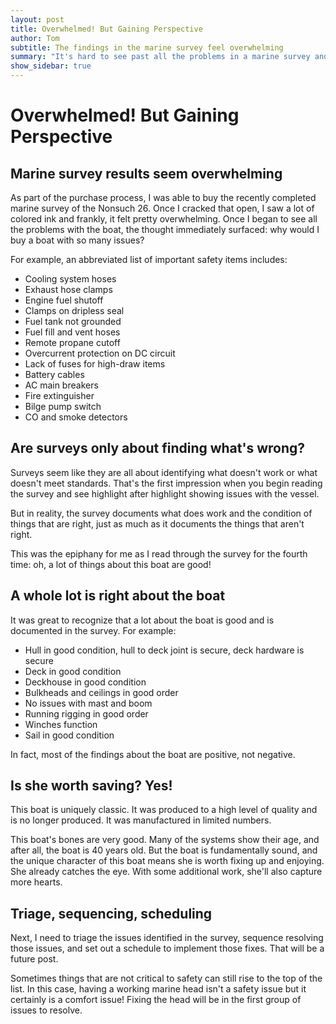 ```yaml
---
layout: post
title: Overwhelmed! But Gaining Perspective
author: Tom
subtitle: The findings in the marine survey feel overwhelming
summary: "It's hard to see past all the problems in a marine survey and still recognize the number of things that are right and the fundamental value of the boat."
show_sidebar: true
---
```


# Overwhelmed! But Gaining Perspective

## Marine survey results seem overwhelming

As part of the purchase process, I was able to buy the recently completed marine survey of the Nonsuch 26. Once I cracked that open, I saw a lot of colored ink and frankly, it felt pretty overwhelming. Once I began to see all the problems with the boat, the thought immediately surfaced: why would I buy a boat with so many issues?

For example, an abbreviated list of important safety items includes:
- Cooling system hoses
- Exhaust hose clamps
- Engine fuel shutoff
- Clamps on dripless seal
- Fuel tank not grounded
- Fuel fill and vent hoses
- Remote propane cutoff
- Overcurrent protection on DC circuit
- Lack of fuses for high-draw items
- Battery cables
- AC main breakers
- Fire extinguisher
- Bilge pump switch
- CO and smoke detectors

## Are surveys only about finding what's wrong?

Surveys seem like they are all about identifying what doesn't work or what doesn't meet standards. That's the first impression when you begin reading the survey and see highlight after highlight showing issues with the vessel. 

But in reality, the survey documents what does work and the condition of things that are right, just as much as it documents the things that aren't right.

This was the epiphany for me as I read through the survey for the fourth time: oh, a lot of things about this boat are good!

## A whole lot is right about the boat

It was great to recognize that a lot about the boat is good and is documented in the survey. For example:
- Hull in good condition, hull to deck joint is secure, deck hardware is secure
- Deck in good condition
- Deckhouse in good condition
- Bulkheads and ceilings in good order
- No issues with mast and boom
- Running rigging in good order
- Winches function
- Sail in good condition

In fact, most of the findings about the boat are positive, not negative.

## Is she worth saving? Yes!

This boat is uniquely classic. It was produced to a high level of quality and is no longer produced. It was manufactured in limited numbers.

This boat's bones are very good. Many of the systems show their age, and after all, the boat is 40 years old. But the boat is fundamentally sound, and the unique character of this boat means she is worth fixing up and enjoying. She already catches the eye. With some additional work, she'll also capture more hearts.

## Triage, sequencing, scheduling

Next, I need to triage the issues identified in the survey, sequence resolving those issues, and set out a schedule to implement those fixes. That will be a future post.

Sometimes things that are not critical to safety can still rise to the top of the list. In this case, having a working marine head isn't a safety issue but it certainly is a comfort issue! Fixing the head will be in the first group of issues to resolve.
